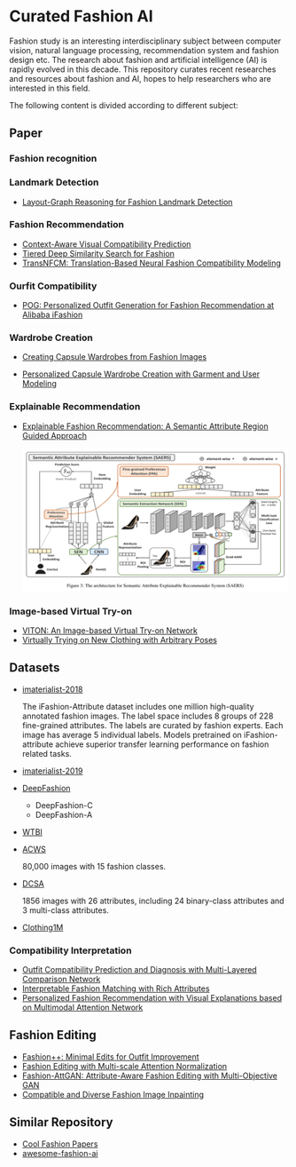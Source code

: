# Curated Fashion AI

Fashion study is an interesting interdisciplinary subject between computer vision, natural language processing, recommendation system and fashion design etc. The research about fashion and artificial intelligence (AI) is rapidly evolved in this decade. This repository curates recent researches and resources about fashion and AI, hopes to help researchers who are interested in this field.

The following content is divided according to different subject:

## Paper

### Fashion recognition

### Landmark Detection

* [Layout-Graph Reasoning for Fashion Landmark Detection](http://openaccess.thecvf.com/content_CVPR_2019/papers/Yu_Layout-Graph_Reasoning_for_Fashion_Landmark_Detection_CVPR_2019_paper.pdf)

### Fashion Recommendation

* [Context-Aware Visual Compatibility Prediction](http://openaccess.thecvf.com/content_CVPR_2019/papers/Cucurull_Context-Aware_Visual_Compatibility_Prediction_CVPR_2019_paper.pdf)
* [Tiered Deep Similarity Search for Fashion](https://rose.ntu.edu.sg/Publications/Documents/Fashion%20Analytics/Tiered%20Similarity%20Search%20for%20Fashion.pdf)
* [TransNFCM: Translation-Based Neural Fashion Compatibility Modeling](https://arxiv.org/abs/1812.10021)

### Ourfit Compatibility
* [POG: Personalized Outfit Generation for Fashion Recommendation at Alibaba iFashion](https://arxiv.org/pdf/1905.01866.pdf)

### Wardrobe Creation

* [Creating Capsule Wardrobes from Fashion Images](http://openaccess.thecvf.com/content_cvpr_2018/papers/Hsiao_Creating_Capsule_Wardrobes_CVPR_2018_paper.pdf)

* [Personalized Capsule Wardrobe Creation with Garment and User Modeling](https://liqiangnie.github.io/paper/PersonalizedCapsuleWardrobeCreationwithGarmentandUserModeling.pdf)

### Explainable Recommendation

* [Explainable Fashion Recommendation: A Semantic Attribute Region Guided Approach](https://arxiv.org/pdf/1905.12862v1.pdf)

  <img src="assets\1561706616262.png" alt="drawing" width="600"/>

### Image-based Virtual Try-on

* [VITON: An Image-based Virtual Try-on Network](http://openaccess.thecvf.com/content_cvpr_2018/papers/Han_VITON_An_Image-Based_CVPR_2018_paper.pdf)
* [Virtually Trying on New Clothing with Arbitrary Poses](https://xuemengsong.github.io/fp452-zhengA.pdf)

## Datasets

* [imaterialist-2018](https://vision.cornell.edu/se3/wp-content/uploads/2019/06/1906.05750.pdf)

  The iFashion-Attribute dataset includes one million high-quality annotated fashion images. The label space includes 8 groups of 228 fine-grained attributes. The labels are curated by fashion experts. Each image has average 5 individual labels. Models pretrained on iFashion-attribute achieve superior transfer learning performance on fashion related tasks.

* [imaterialist-2019]()

* [DeepFashion](http://mmlab.ie.cuhk.edu.hk/projects/DeepFashion.html)

  * DeepFashion-C
  * DeepFashion-A

* [WTBI](http://tamaraberg.com/street2shop/)

* [ACWS](https://data.vision.ee.ethz.ch/cvl/lbossard/accv12/)

  80,000 images with 15 fashion classes.

* [DCSA](http://chenlab.ece.cornell.edu/people/Andy/publications/ECCV2012_ClothingAttributes.pdf)

  1856 images with 26 attributes, including 24 binary-class attributes and 3 multi-class attributes.

* [Clothing1M](https://github.com/Cysu/noisy_label)


### Compatibility Interpretation

* [Outfit Compatibility Prediction and Diagnosis with Multi-Layered Comparison Network](https://arxiv.org/abs/1907.11496)
* [Interpretable Fashion Matching with Rich Attributes](http://staff.ustc.edu.cn/~hexn/papers/sigir19-fashion.pdf)
* [Personalized Fashion Recommendation with Visual Explanations based on Multimodal Attention Network](http://www.yongfeng.me/attach/chen-sigir2019.pdf)

## Fashion Editing

* [Fashion++: Minimal Edits for Outfit Improvement](https://arxiv.org/abs/1904.09261)
* [Fashion Editing with Multi-scale Attention Normalization](https://arxiv.org/abs/1906.00884)
* [Fashion-AttGAN: Attribute-Aware Fashion Editing with Multi-Objective GAN](https://arxiv.org/abs/1904.07460)
* [Compatible and Diverse Fashion Image Inpainting](https://arxiv.org/abs/1902.01096)

## Similar Repository

- [Cool Fashion Papers](https://github.com/lzhbrian/Cool-Fashion-Papers)
- [awesome-fashion-ai ](https://github.com/ayushidalmia/awesome-fashion-ai)
